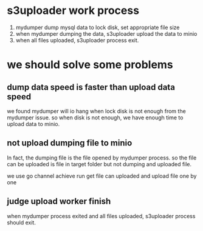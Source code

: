 # s3uploader work process
1. mydumper dump mysql data to lock disk, set appropriate file size
2. when mydumper dumping the data, s3uploader upload the data to minio
3. when all files  uploaded, s3uploader process exit.

# we should solve some problems

##  dump data speed is faster than upload data speed
we found mydumper will io hang when lock disk is not enough from the mydumper issue. so when disk is not enough, we have enough time to upload data to minio.

## not upload dumping file to minio
In fact, the dumping file is the file opened by mydumper process. so the file can be uploaded is file in target folder but not dumping and uploaded file.

we use go channel achieve run get file can uploaded and upload file one by one

## judge upload worker finish
when mydumper process exited and all files uploaded, s3uploader process should exit.  


